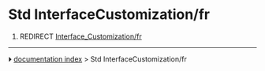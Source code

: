 # Std InterfaceCustomization/fr
1.  REDIRECT [Interface_Customization/fr](Interface_Customization/fr.md)



---
⏵ [documentation index](../README.md) > Std InterfaceCustomization/fr
